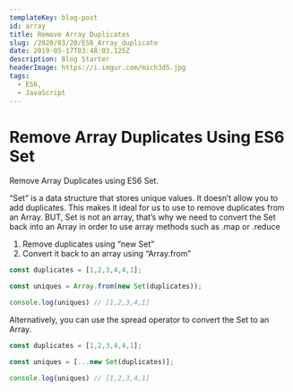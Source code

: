 ```yaml
---
templateKey: blog-post
id: array
title: Remove Array Duplicates
slug: /2020/03/20/ES6_Array_duplicate
date: 2019-05-17T03:48:03.125Z
description: Blog Starter
headerImage: https://i.imgur.com/mich3dS.jpg
tags:
  - ES6,
  - JavaScript
---
```


# Remove Array Duplicates Using ES6 Set

Remove Array Duplicates using ES6 Set.

“Set” is a data structure that stores unique values. It doesn’t allow you to add duplicates. This makes it ideal for us to use to remove duplicates from an Array. BUT, Set is not an array, that’s why we need to convert the Set back into an Array in order to use array methods such as .map or .reduce

1. Remove duplicates using “new Set”
2. Convert it back to an array using “Array.from”


```javascript
const duplicates = [1,2,3,4,4,1];

const uniques = Array.from(new Set(duplicates));

console.log(uniques) // [1,2,3,4,1]
```

Alternatively, you can use the spread operator to convert the Set to an Array.

```javascript
const duplicates = [1,2,3,4,4,1];

const uniques = [...new Set(duplicates)];

console.log(uniques) // [1,2,3,4,1]
```
